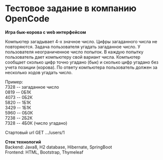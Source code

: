 # Тестовое задание в компанию OpenCode
**Игра бык-корова с web интерфейсом**

Компьютер загадывает 4-х значное число. Цифры загаданного числа не
повторяются. Задача пользователя угадать загаданное число. У
пользователя неограниченное число попыток. В каждую попытку
пользователь дает компьютеру свой вариант числа. Компьютер сообщает
сколько цифр точно угадано (бык) и сколько цифр угадано без учета
позиции (корова). По ответу компьютера пользователь должен за
несколько ходов угадать число.

Пример:  
7328 -- загаданное число  
0819 -- 0Б1К  
4073 -- 0Б2К  
5820 -- 1Б1К  
3429 -- 1Б1К  
5960 -- 0Б0К  
7238 -- 2Б2К  
7328 -- 4Б0К (число угадано) 

Стартовый url 
GET .../users/1

**Стек технологий** <br>
Backend: Java8, H2 database, Hibernate, SpringBoot <br>
Frontend: HTML, Bootstrap, Thymeleaf 

